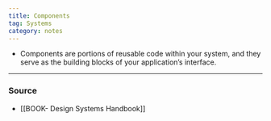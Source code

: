 ```yaml
---
title: Components
tag: Systems
category: notes
---
```


- Components are portions of reusable code within your system, and they serve as the building blocks of your application’s interface.

--- 
### Source
- [[BOOK- Design Systems Handbook]]